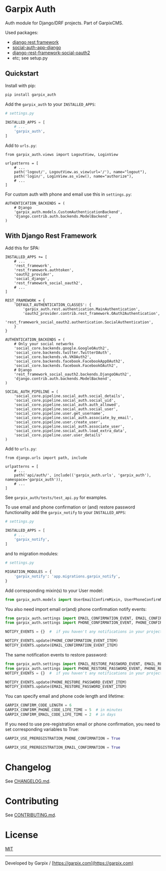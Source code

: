 # Garpix Auth

Auth module for Django/DRF projects. Part of GarpixCMS.

Used packages: 

* [django rest framework](https://www.django-rest-framework.org/api-guide/authentication/)
* [social-auth-app-django](https://github.com/python-social-auth/social-app-django)
* [django-rest-framework-social-oauth2](https://github.com/RealmTeam/django-rest-framework-social-oauth2)
* etc; see setup.py

## Quickstart

Install with pip:

```bash
pip install garpix_auth
```

Add the `garpix_auth` to your `INSTALLED_APPS`:

```python
# settings.py

INSTALLED_APPS = [
    # ...
    'garpix_auth',
]
```

Add to `urls.py`:

```
from garpix_auth.views import LogoutView, LoginView

urlpatterns = [
    # ...
    path('logout/', LogoutView.as_view(url='/'), name="logout"),
    path('login/', LoginView.as_view(), name="authorize"),
    # ...
]
```

For custom auth with phone and email use this in `settings.py`:

```
AUTHENTICATION_BACKENDS = (
    # Django
    'garpix_auth.models.CustomAuthenticationBackend',
    'django.contrib.auth.backends.ModelBackend',
)
```

## With Django Rest Framework

Add this for SPA:

```
INSTALLED_APPS += [
    # ...
    'rest_framework',
    'rest_framework.authtoken',
    'oauth2_provider',
    'social_django',
    'rest_framework_social_oauth2',
    # ...
]

REST_FRAMEWORK = {
    'DEFAULT_AUTHENTICATION_CLASSES': {
        'garpix_auth.rest.authentication.MainAuthentication',
        'oauth2_provider.contrib.rest_framework.OAuth2Authentication',
        'rest_framework_social_oauth2.authentication.SocialAuthentication',
    }
}

AUTHENTICATION_BACKENDS = (
    # Only your social networks
    'social_core.backends.google.GoogleOAuth2',
    'social_core.backends.twitter.TwitterOAuth',
    'social_core.backends.vk.VKOAuth2',
    'social_core.backends.facebook.FacebookAppOAuth2',
    'social_core.backends.facebook.FacebookOAuth2',
    # Django
    'rest_framework_social_oauth2.backends.DjangoOAuth2',
    'django.contrib.auth.backends.ModelBackend',
)

SOCIAL_AUTH_PIPELINE = (
    'social_core.pipeline.social_auth.social_details',
    'social_core.pipeline.social_auth.social_uid',
    'social_core.pipeline.social_auth.auth_allowed',
    'social_core.pipeline.social_auth.social_user',
    'social_core.pipeline.user.get_username',
    'social_core.pipeline.social_auth.associate_by_email',
    'social_core.pipeline.user.create_user',
    'social_core.pipeline.social_auth.associate_user',
    'social_core.pipeline.social_auth.load_extra_data',
    'social_core.pipeline.user.user_details'
)

```

Add to `urls.py`:

```
from django.urls import path, include

urlpatterns = [
    # ...
    path('api/auth/', include(('garpix_auth.urls', 'garpix_auth'), namespace='garpix_auth')),
    # ...
]
```

See `garpix_auth/tests/test_api.py` for examples.


To use email and phone confirmation or (and) restore password functionality add the `garpix_notify` to your `INSTALLED_APPS`:

```python
# settings.py

INSTALLED_APPS = [
    # ...
    'garpix_notify',
]
```
and to migration modules:

```python
# settings.py

MIGRATION_MODULES = {
    'garpix_notify': 'app.migrations.garpix_notify',
}
```

Add corresponding mixin(s) to your User model:
```python
from garpix_auth.models import UserEmailConfirmMixin, UserPhoneConfirmMixin, RestorePasswordMixin  # noqa
```

You also need import email or(and) phone confirmation notify events:
```python
from garpix_auth.settings import EMAIL_CONFIRMATION_EVENT, EMAIL_CONFIRMATION_EVENT_ITEM  # noqa
from garpix_auth.settings import PHONE_CONFIRMATION_EVENT, PHONE_CONFIRMATION_EVENT_ITEM  # noqa

NOTIFY_EVENTS = {}  #  if you haven't any notifications in your project

NOTIFY_EVENTS.update(PHONE_CONFIRMATION_EVENT_ITEM)
NOTIFY_EVENTS.update(EMAIL_CONFIRMATION_EVENT_ITEM)

```
The same notification events to restore password:
```python
from garpix_auth.settings import EMAIL_RESTORE_PASSWORD_EVENT, EMAIL_RESTORE_PASSWORD_EVENT_ITEM  # noqa
from garpix_auth.settings import PHONE_RESTORE_PASSWORD_EVENT, PHONE_RESTORE_PASSWORD_EVENT_ITEM  # noqa
NOTIFY_EVENTS = {}  #  if you haven't any notifications in your project

NOTIFY_EVENTS.update(PHONE_RESTORE_PASSWORD_EVENT_ITEM)
NOTIFY_EVENTS.update(EMAIL_RESTORE_PASSWORD_EVENT_ITEM)

```
You can specify email and phone code length and lifetime:
```python
GARPIX_CONFIRM_CODE_LENGTH = 6
GARPIX_CONFIRM_PHONE_CODE_LIFE_TIME = 5  # in minutes
GARPIX_CONFIRM_EMAIL_CODE_LIFE_TIME = 2  # in days
```

If you need to use pre-registration email or phone confirmation, you need to set corresponding variables to True:
```python
GARPIX_USE_PREREGISTRATION_PHONE_CONFIRMATION = True

GARPIX_USE_PREREGISTRATION_EMAIL_CONFIRMATION = True
```

# Changelog

See [CHANGELOG.md](CHANGELOG.md).

# Contributing

See [CONTRIBUTING.md](CONTRIBUTING.md).

# License

[MIT](LICENSE)

---

Developed by Garpix / [https://garpix.com](https://garpix.com)